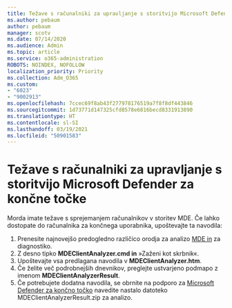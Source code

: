 ```yaml
---
title: Težave s računalniki za upravljanje s storitvijo Microsoft Defender za končne točke
ms.author: pebaum
author: pebaum
manager: scotv
ms.date: 07/14/2020
ms.audience: Admin
ms.topic: article
ms.service: o365-administration
ROBOTS: NOINDEX, NOFOLLOW
localization_priority: Priority
ms.collection: Adm_O365
ms.custom:
- "6023"
- "9002913"
ms.openlocfilehash: 7ccec69f8ab43f277978176519a7f8f8df443846
ms.sourcegitcommit: 1d73771d147325cfd8578e6816becd8331913890
ms.translationtype: HT
ms.contentlocale: sl-SI
ms.lasthandoff: 03/19/2021
ms.locfileid: "50901583"
---
```

# <a name="issues-with-onboarding-machines-to-microsoft-defender-for-endpoints"></a>Težave s računalniki za upravljanje s storitvijo Microsoft Defender za končne točke

Morda imate težave s sprejemanjem računalnikov v storitev MDE. Če lahko dostopate do računalnika za končnega uporabnika, upoštevajte ta navodila:

1. Prenesite najnovejšo predogledno različico orodja za analizo [MDE in](https://aka.ms/betamdeanalyzer) za diagnostiko.
2. Z desno tipko **MDEClientAnalyzer.cmd in** »Zaženi kot skrbnik«.
3. Upoštevajte vsa predlagana navodila v **MDEClientAnalyzer.htm**.
4. Če želite več podrobnejših dnevnikov, preglejte ustvarjeno podmapo z imenom **MDEClientAnalyzerResult**.
5. Če potrebujete dodatna navodila, se obrnite na podporo za [Microsoft Defender za končno točko](https://docs.microsoft.com/windows/security/threat-protection/microsoft-defender-atp/contact-support) navedite nastalo datoteko MDEClientAnalyzerResult.zip za analizo.
